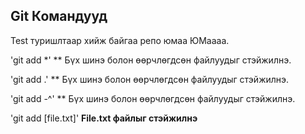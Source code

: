## Git Командууд
Test туришлтаар хийж байгаа репо юмаа
ЮМаааа.

'git add *' ** Бүх шинэ болон өөрчлөгдсөн файлуудыг стэйжилнэ.

'git add .' ** Бүх шинэ болон өөрчлөгдсөн файлуудыг стэйжилнэ.

'git add -^' ** Бүх шинэ болон өөрчлөгдсөн файлуудыг стэйжилнэ.

'git add [file.txt]' **File.txt файлыг стэйжилнэ**
